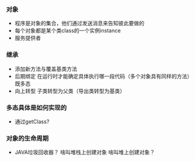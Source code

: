 ### 对象
- 程序是对象的集合，他们通过发送消息来告知彼此要做的
- 每个对象都是某个类class的一个实例instance
- 服务提供者

### 继承
- 添加新方法与覆盖基类方法
- 后期绑定 在运行时才能确定具体执行哪一段代码（多个对象具有同样的方法）既多态
- 向上转型 子类转型为父类（导出类转型为基类）

###  多态具体是如何实现的
- 通过getClass?

### 对象的生命周期
- JAVA垃圾回收器？ 啥叫堆栈上创建对象 啥叫堆上创建对象？ 